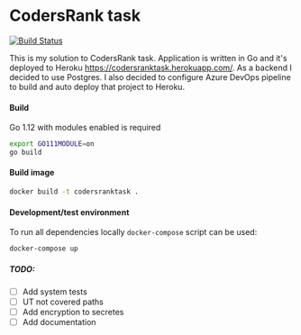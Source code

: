 # CodersRank task

[![Build Status](https://dev.azure.com/nyckowskijakub/codersranktask/_apis/build/status/jakule.codersranktask?branchName=master)](https://dev.azure.com/nyckowskijakub/codersranktask/_build/latest?definitionId=1&branchName=master)

This is my solution to CodersRank task. Application is written in Go and 
it's deployed to Heroku https://codersranktask.herokuapp.com/. As a backend 
I decided to use Postgres. I also decided to configure Azure DevOps pipeline 
to build and auto deploy that project to Heroku.

#### Build
Go 1.12 with modules enabled is required

```bash
export GO111MODULE=on
go build
```

#### Build image

````bash
docker build -t codersranktask .
````

#### Development/test environment

To run all dependencies locally `docker-compose` script can be used:

```bash
docker-compose up
``` 

##### TODO:

- [ ] Add system tests
- [ ] UT not covered paths
- [ ] Add encryption to secretes
- [ ] Add documentation